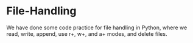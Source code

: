 # File-Handling
We have done some code practice for file handling in Python, where we read, write, append, use r+, w+, and a+ modes, and delete files.

